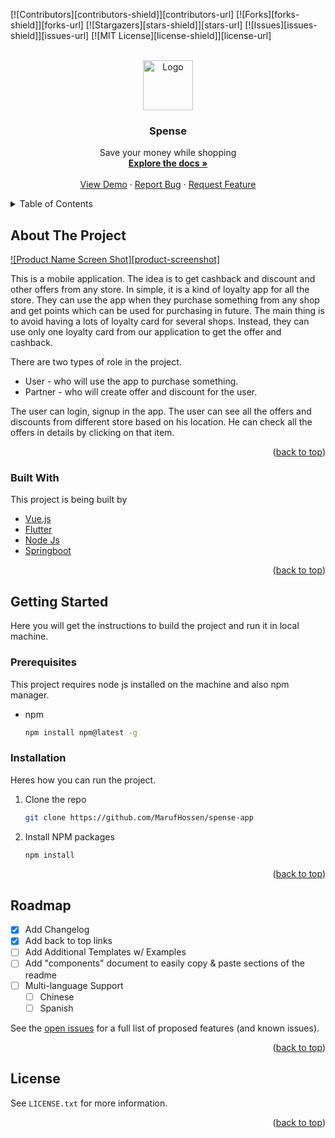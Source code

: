 <div id="top"></div>

[![Contributors][contributors-shield]][contributors-url]
[![Forks][forks-shield]][forks-url]
[![Stargazers][stars-shield]][stars-url]
[![Issues][issues-shield]][issues-url]
[![MIT License][license-shield]][license-url]

<!-- PROJECT LOGO -->
<br />
<div align="center">
  <a href="https://github.com/MarufHossen/spense-app">
    <img src="images/logo.png" alt="Logo" width="80" height="80">
  </a>

  <h3 align="center">Spense</h3>

  <p align="center">
    Save your money while shopping
    <br />
    <a href="https://github.com/MarufHossen/spense-app"><strong>Explore the docs »</strong></a>
    <br />
    <br />
    <a href="#">View Demo</a>
    ·
    <a href="https://github.com/MarufHossen/spense-app/issues">Report Bug</a>
    ·
    <a href="https://github.com/MarufHossen/spense-app/issues">Request Feature</a>
  </p>
</div>

<!-- TABLE OF CONTENTS -->
<details>
  <summary>Table of Contents</summary>
  <ol>
    <li>
      <a href="#about-the-project">About The Project</a>
      <ul>
        <li><a href="#built-with">Built With</a></li>
      </ul>
    </li>
    <li>
      <a href="#getting-started">Getting Started</a>
      <ul>
        <li><a href="#prerequisites">Prerequisites</a></li>
        <li><a href="#installation">Installation</a></li>
      </ul>
    </li>
    <li><a href="#roadmap">Roadmap</a></li>
    <li><a href="#license">License</a></li>
  </ol>
</details>

<!-- ABOUT THE PROJECT -->

## About The Project

[![Product Name Screen Shot][product-screenshot]](https://example.com)

This is a mobile application. The idea is to get cashback and discount and other offers from any store. In simple, it is a kind of loyalty app for all the store. They can use the app when they purchase something from any shop and get points which can be used for purchasing in future. The main thing is to avoid having a lots of loyalty card for several shops. Instead, they can use only one loyalty card from our application to get the offer and cashback.

There are two types of role in the project.

- User - who will use the app to purchase something.
- Partner - who will create offer and discount for the user.

The user can login, signup in the app. The user can see all the offers and discounts from different store based on his location. He can check all the offers in details by clicking on that item.

<p align="right">(<a href="#top">back to top</a>)</p>

### Built With

This project is being built by

- [Vue.js](https://vuejs.org/)
- [Flutter](https://flutter.dev/)
- [Node Js](https://nodejs.org/)
- [Springboot](https://spring.io/)

<p align="right">(<a href="#top">back to top</a>)</p>

<!-- GETTING STARTED -->

## Getting Started

Here you will get the instructions to build the project and run it in local machine.

### Prerequisites

This project requires node js installed on the machine and also npm manager.

- npm
  ```sh
  npm install npm@latest -g
  ```

### Installation

Heres how you can run the project.

1. Clone the repo
   ```sh
   git clone https://github.com/MarufHossen/spense-app
   ```
2. Install NPM packages
   ```sh
   npm install
   ```

<p align="right">(<a href="#top">back to top</a>)</p>

<!-- ROADMAP -->

## Roadmap

- [x] Add Changelog
- [x] Add back to top links
- [ ] Add Additional Templates w/ Examples
- [ ] Add "components" document to easily copy & paste sections of the readme
- [ ] Multi-language Support
  - [ ] Chinese
  - [ ] Spanish

See the [open issues](https://github.com/MarufHossen/spense-app/issues) for a full list of proposed features (and known issues).

<p align="right">(<a href="#top">back to top</a>)</p>

<!-- LICENSE -->

## License

See `LICENSE.txt` for more information.

<p align="right">(<a href="#top">back to top</a>)</p>

<!-- CONTACT -->

